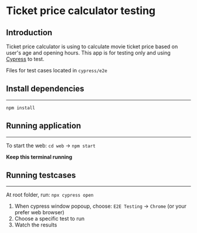 # Ticket price calculator testing

## Introduction

Ticket price calculator is using to calculate movie ticket price based on user's age and opening hours. This app is for testing only and using [Cypress](https://www.cypress.io/) to test.

Files for test cases located in `cypress/e2e`

## Install dependencies

---

    npm install

## Running application

---

To start the web: `cd web` -> `npm start`

**Keep this terminal running**

## Running testcases

---

At root folder, run: `npx cypress open`

1. When cypress window popoup, choose: `E2E Testing` -> `Chrome` (or your prefer web browser)
2. Choose a specific test to run
3. Watch the results
